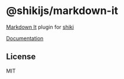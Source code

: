 # @shikijs/markdown-it

[Markdown It](https://markdown-it.github.io/) plugin for [shiki](https://github.com/shikijs/shiki)

[Documentation](https://shiki.netlify.app/packages/markdown-it)

## License

MIT
